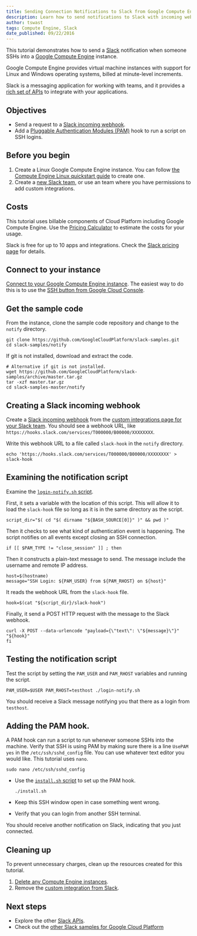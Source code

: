 ```yaml
---
title: Sending Connection Notifications to Slack from Google Compute Engine
description: Learn how to send notifications to Slack with incoming webhooks from Google Compute Engine.
author: tswast
tags: Compute Engine, Slack
date_published: 09/22/2016
---
```

This tutorial demonstrates how to send a [Slack](https://slack.com)
notification when someone SSHs into a [Google Compute
Engine](https://cloud.google.com/compute/) instance.

Google Compute Engine provides virtual machine instances with support for Linux
and Windows operating systems, billed at minute-level increments.

Slack is a messaging application for working with teams, and it provides a
[rich set of APIs](https://api.slack.com/) to integrate with your applications.

## Objectives

-   Send a request to a [Slack incoming
    webhook](https://api.slack.com/incoming-webhooks).
-   Add a [Pluggable Authentication Modules
    (PAM)](http://tldp.org/HOWTO/User-Authentication-HOWTO/x115.html) hook to run
    a script on SSH logins.

## Before you begin

1.  Create a Linux Google Compute Engine instance. You can follow [the Compute
    Engine Linux quickstart
    guide](https://cloud.google.com/compute/docs/quickstart-linux) to create
    one.
2.  Create a [new Slack team](https://slack.com/create), or use an team where
    you have permissions to add custom integrations.

## Costs

This tutorial uses billable components of Cloud Platform including Google
Compute Engine. Use the [Pricing
Calculator](https://cloud.google.com/products/calculator/#id=6d866c0e-b928-4786-b2ab-bed5c380a2fd)
to estimate the costs for your usage.

Slack is free for up to 10 apps and integrations. Check the [Slack pricing
page](https://slack.com/pricing) for details.

## Connect to your instance

[Connect to your Google Compute Engine
instance](https://cloud.google.com/compute/docs/instances/connecting-to-instance).
The easiest way to do this is to use the [SSH button from Google Cloud
Console](https://console.cloud.google.com/compute/instances).

## Get the sample code

From the instance, clone the sample code repository and change to the `notify`
directory.

    git clone https://github.com/GoogleCloudPlatform/slack-samples.git
    cd slack-samples/notify

If git is not installed, download and extract the code.

    # Alternative if git is not installed.
    wget https://github.com/GoogleCloudPlatform/slack-samples/archive/master.tar.gz
    tar -xzf master.tar.gz
    cd slack-samples-master/notify

## Creating a Slack incoming webhook

Create a [Slack incoming webhook](https://api.slack.com/incoming-webhooks) from
the [custom integrations page for your Slack
team](https://slack.com/apps/manage/custom-integrations). You should see a
webhook URL, like
`https://hooks.slack.com/services/T000000/B00000/XXXXXXXX`.

Write this webhook URL to a file called `slack-hook` in the `notify` directory.

    echo 'https://hooks.slack.com/services/T000000/B00000/XXXXXXXX' > slack-hook

## Examining the notification script

Examine the [`login-notify.sh`
script](https://github.com/GoogleCloudPlatform/slack-samples/blob/master/notify/login-notify.sh).

First, it sets a variable with the location of this script. This will allow it
to load the `slack-hook` file so long as it is in the same directory as the
script.

    script_dir="$( cd "$( dirname "${BASH_SOURCE[0]}" )" && pwd )"

Then it checks to see what kind of authentication event is happening. The
script notifies on all events except closing an SSH connection.

    if [[ $PAM_TYPE != "close_session" ]] ; then

Then it constructs a plain-text message to send. The message include the
username and remote IP address.

    host=$(hostname)
    message="SSH Login: ${PAM_USER} from ${PAM_RHOST} on ${host}"

It reads the webhook URL from the `slack-hook` file.

    hook=$(cat "${script_dir}/slack-hook")

Finally, it send a POST HTTP request with the message to the Slack webhook.

    curl -X POST --data-urlencode "payload={\"text\": \"${message}\"}" "${hook}"
    fi

## Testing the notification script

Test the script by setting the `PAM_USER` and `PAM_RHOST` variables and running
the script.

    PAM_USER=$USER PAM_RHOST=testhost ./login-notify.sh

You should receive a Slack message notifying you that there as a login from
`testhost`.

## Adding the PAM hook.

A PAM hook can run a script to run whenever someone SSHs into the machine.
Verify that SSH is using PAM by making sure there is a line `UsePAM yes` in
the `/etc/ssh/sshd_config` file. You can use whatever text editor you would
like. This tutorial uses `nano`.

    sudo nano /etc/ssh/sshd_config

-   Use the [`install.sh`
    script](https://github.com/GoogleCloudPlatform/slack-samples/blob/master/notify/install.sh)
    to set up the PAM hook.

        ./install.sh

-   Keep this SSH window open in case something went wrong.
-   Verify that you can login from another SSH terminal.

You should receive another notification on Slack, indicating that you just
connected.

## Cleaning up

To prevent unnecessary charges, clean up the resources created for this
tutorial.

1. [Delete any Compute Engine
   instances](https://cloud.google.com/compute/docs/instances/stopping-or-deleting-an-instance).
2. Remove the [custom integration from
   Slack](https://slack.com/apps/manage/custom-integrations).

## Next steps

- Explore the other [Slack APIs](https://api.slack.com/).
- Check out the [other Slack samples for Google Cloud
  Platform](https://github.com/GoogleCloudPlatform/slack-samples)

